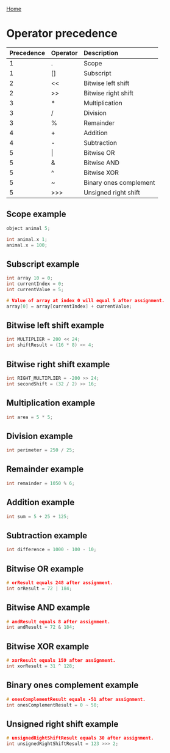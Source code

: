 [Home](https://github.com/puckowski/concert7)

# Operator precedence
  
| Precedence | Operator | Description                 |
|:-----------|:---------|:----------------------------|
|1           |.         |Scope                        |
|1           |[]        |Subscript                    |
|2           |<<        |Bitwise left shift           |
|2           |>>        |Bitwise right shift          |
|3           |*         |Multiplication               |
|3           |/         |Division                     |
|3           |%         |Remainder                    |
|4           |+         |Addition                     |
|4           |-         |Subtraction                  |
|5           |\|        |Bitwise OR                   |
|5           |&         |Bitwise AND                  |
|5           |^         |Bitwise XOR                  |
|5           |~         |Binary ones complement       |
|5           |>>>       |Unsigned right shift         |

## Scope example

```cpp
object animal 5;

int animal.x 1;
animal.x = 100;
```

## Subscript example

```cpp
int array 10 = 0;
int currentIndex = 0;
int currentValue = 5;

# Value of array at index 0 will equal 5 after assignment.
array[0] = array[currentIndex] + currentValue;
```

## Bitwise left shift example

```cpp
int MULTIPLIER = 200 << 24;
int shiftResult = (16 * 8) << 4;
```

## Bitwise right shift example

```cpp
int RIGHT_MULTIPLIER = -200 >> 24;
int secondShift = (32 / 2) >> 16;
```

## Multiplication example

```cpp
int area = 5 * 5;
```

## Division example

```cpp
int perimeter = 250 / 25;
```

## Remainder example

```cpp
int remainder = 1050 % 6;
```

## Addition example

```cpp
int sum = 5 + 25 + 125;
```

## Subtraction example

```cpp
int difference = 1000 - 100 - 10;
```

## Bitwise OR example

```cpp
# orResult equals 248 after assignment.
int orResult = 72 | 184;
```

## Bitwise AND example

```cpp
# andResult equals 8 after assignment.
int andResult = 72 & 184;
```

## Bitwise XOR example

```cpp
# xorResult equals 159 after assignment.
int xorResult = 31 ^ 128;
```

## Binary ones complement example

```cpp
# onesComplementResult equals -51 after assignment.
int onesComplementResult = 0 ~ 50;
```

## Unsigned right shift example

```cpp
# unsignedRightShiftResult equals 30 after assignment.
int unsignedRightShiftResult = 123 >>> 2;
```
